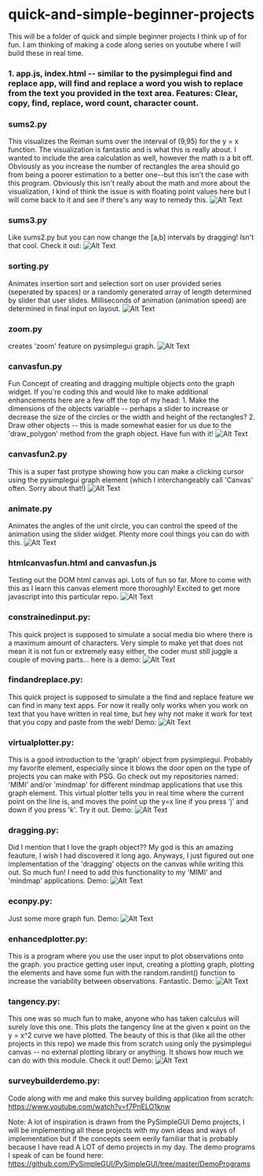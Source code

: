 # quick-and-simple-beginner-projects
This will be a folder of quick and simple beginner projects I think up of for fun. I am thinking of making a code along series on youtube where I will build these in real time.

### 1. app.js, index.html -- similar to the pysimplegui find and replace app, will find and replace a word you wish to replace from the text you provided in the text area. Features: Clear, copy, find, replace, word count, character count. 

### sums2.py
This visualizes the Reiman sums over the interval of (9,95) for the y = x function. The visualization is fantastic and is what this is really about. I wanted to include the area calculation as well, however the math is a bit off. Obviously as you increase the number of rectangles the area should go from being a poorer estimation to a better one--but this isn't the case with this program. Obviously this isn't really about the math and more about the visualization, I kind of think the issue is with floating point values here but I will come back to it and see if there's any way to remedy this. 
![Alt Text](https://github.com/derikvanschaik/quick-and-simple-beginner-projects/blob/main/sums2.gif)

### sums3.py
Like sums2.py but you can now change the [a,b] intervals by dragging! Isn't that cool. Check it out:
![Alt Text](https://github.com/derikvanschaik/quick-and-simple-beginner-projects/blob/main/sums3.gif)

### sorting.py
Animates insertion sort and selection sort on user provided series (seperated by spaces) or a randomly generated array
of length determined by slider that user slides. Milliseconds of animation (animation speed) are determined in final input on layout.
![Alt Text](https://github.com/derikvanschaik/quick-and-simple-beginner-projects/blob/main/sorting.gif)

### zoom.py
creates 'zoom' feature on pysimplegui graph. 
![Alt Text](https://github.com/derikvanschaik/quick-and-simple-beginner-projects/blob/main/zoom.gif)


### canvasfun.py
Fun Concept of creating and dragging multiple objects onto the graph widget. If you're coding this and would like to make additional enhancements here are a few off the top of my head: 1. Make the dimensions of the objects variable -- perhaps a slider to increase or decrease the size of the circles or the width and height of the rectangles? 2. Draw other objects -- this is made somewhat easier for us due to the 'draw_polygon' method from the graph object. Have fun with it! 
![Alt Text](https://github.com/derikvanschaik/quick-and-simple-beginner-projects/blob/main/canvasfun.gif)

### canvasfun2.py
This is a super fast protype showing how you can make a clicking cursor using the pysimplegui graph element (which I interchangeably call 'Canvas' often. Sorry about that!)
![Alt Text](https://github.com/derikvanschaik/quick-and-simple-beginner-projects/blob/main/canvasfun2.gif)

### animate.py 
Animates the angles of the unit circle, you can control the speed of the animation using the slider widget. Plenty more cool things you can do with this. 
![Alt Text](https://github.com/derikvanschaik/quick-and-simple-beginner-projects/blob/main/animate.gif)

### htmlcanvasfun.html and canvasfun.js 
Testing out the DOM html canvas api. Lots of fun so far. More to come with this as I learn this canvas element more thoroughly! Excited to get more javascript into this particular repo. 
![Alt Text](https://github.com/derikvanschaik/quick-and-simple-beginner-projects/blob/main/canvasfunjs.gif)

###  constrainedinput.py:
This quick project is supposed to simulate a social media bio where there is a maximum amount of characters. Very simple to make yet that does not mean it is not fun or extremely easy either, the coder must still juggle a couple of moving parts... here is a demo:
![Alt Text](https://github.com/derikvanschaik/quick-and-simple-beginner-projects/blob/main/constrainedinputgif.gif)

###  findandreplace.py:
This quick project is supposed to simulate a the find and replace feature we can find in many text apps. For now it really only works when you work on text that you have written in real time, but hey why not make it work for text that you copy and paste from the web! Demo:
![Alt Text](https://github.com/derikvanschaik/quick-and-simple-beginner-projects/blob/main/findandreplace.gif)

###  virtualplotter.py: 
This is a good introduction to the 'graph' object from pysimplegui. Probably my favorite element, especially since it blows the door open on the type of projects you can make with PSG. Go check out my repositories named: 'MIMI' and/or 'mindmap' for different mindmap applications that use this graph element.
This virtual plotter tells you in real time where the current point on the line is, and moves the point up the y=x line if you press 'j' and down if you press 'k'. Try it out. Demo: 
![Alt Text](https://github.com/derikvanschaik/quick-and-simple-beginner-projects/blob/main/virtualplotter.gif)

###  dragging.py:
Did I mention that I love the graph object?? My god is this an amazing feauture, I wish I had discovered it long ago. Anyways, I just figured out one implementation of the 'dragging' objects on the canvas while writing this out. So much fun! I need to add this functionality to my 'MIMI' and 'mindmap' applications. 
Demo:
![Alt Text](https://github.com/derikvanschaik/quick-and-simple-beginner-projects/blob/main/dragging.gif)

###  econpy.py:
Just some more graph fun. Demo:
![Alt Text](https://github.com/derikvanschaik/quick-and-simple-beginner-projects/blob/main/econpy.gif)

###  enhancedplotter.py:
This is a program where you use the user input to plot observations onto the graph. you practice getting user input, creating a plotting graph, plotting the elements and have some fun with the random.randint() function to increase the variability between observations. Fantastic. 
Demo: 
![Alt Text](https://github.com/derikvanschaik/quick-and-simple-beginner-projects/blob/main/enhancedplotter.gif)

###  tangency.py:
This one was so much fun to make, anyone who has taken calculus will surely love this one. This plots the tangency line at the given x point on the y = x^2 curve we have plotted. The beauty of this is that (like all the other projects in this repo) we made this from scratch using only the pysimplegui canvas -- no external plotting library or anything. It shows how much we can do with this module. Check it out! 
Demo: 
![Alt Text](https://github.com/derikvanschaik/quick-and-simple-beginner-projects/blob/main/tangency.gif)

###  surveybuilderdemo.py:
Code along with me and make this survey building application from scratch: https://www.youtube.com/watch?v=f7PnELO1knw

Note: A lot of inspiration is drawn from the PySimpleGUI Demo projects, I will be implementing all these projects with my own ideas and ways of implementation but if the concepts seem eerily familiar that is probably because I have read A LOT of demo projects in my day. The demo programs I speak of can be found here: https://github.com/PySimpleGUI/PySimpleGUI/tree/master/DemoPrograms
